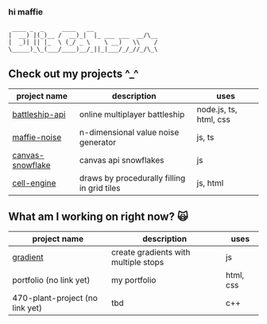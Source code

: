 ### hi maffie
```
 ____ _  _     ____   __
|  __) |(_)__ /  __)_|  |_ ___ ___  __/\__
|  _)| || |_  \ (_/ _ \    \ __)   \\    /
\_____)_\_(___/____)__/_||_|___/_/_//_/\_\
```

## Check out my projects ^_^
| project name | description | uses |
|-|-|-|
| [battleship-api](https://github.com/maffiemaffie/battleship-api) | online multiplayer battleship | node.js, ts, html, css |
| [maffie-noise](https://github.com/maffiemaffie/maffie-noise) | n-dimensional value noise generator | js, ts |
| [canvas-snowflake](https://github.com/maffiemaffie/canvas-snowflake) | canvas api snowflakes | js |
| [cell-engine](https://github.com/maffiemaffie/fire-cell-engine) | draws by procedurally filling in grid tiles | js, html |

## What am I working on right now? 🙀
| project name | description | uses |
|-|-|-|
| [gradient](https://github.com/maffiemaffie/gradient) | create gradients with multiple stops | js |
| portfolio (no link yet) | my portfolio | html, css |
| 470-plant-project (no link yet) | tbd | c++ |
